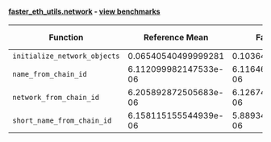 #### [faster_eth_utils.network](https://github.com/BobTheBuidler/faster-eth-utils/blob/master/faster_eth_utils/network.py) - [view benchmarks](https://github.com/BobTheBuidler/faster-eth-utils/blob/master/benchmarks/test_network_benchmarks.py)

| Function | Reference Mean | Faster Mean | % Change | Speedup (%) | x Faster | Faster |
|----------|---------------|-------------|----------|-------------|----------|--------|
| `initialize_network_objects` | 0.06540540499999281 | 0.10364905133333953 | -58.47% | -36.90% | 0.63x | ❌ |
| `name_from_chain_id` | 6.112099982147533e-06 | 6.116464291580573e-06 | -0.07% | -0.07% | 1.00x | ❌ |
| `network_from_chain_id` | 6.205892872505683e-06 | 6.126747753185507e-06 | 1.28% | 1.29% | 1.01x | ✅ |
| `short_name_from_chain_id` | 6.158115155544939e-06 | 5.889347092763887e-06 | 4.36% | 4.56% | 1.05x | ✅ |
